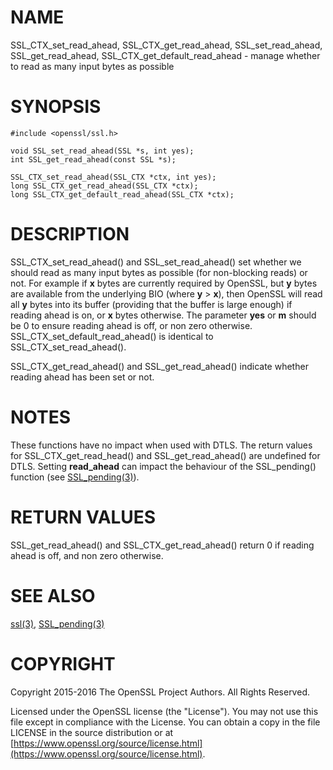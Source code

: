 # NAME

SSL\_CTX\_set\_read\_ahead, SSL\_CTX\_get\_read\_ahead,
SSL\_set\_read\_ahead, SSL\_get\_read\_ahead,
SSL\_CTX\_get\_default\_read\_ahead
\- manage whether to read as many input bytes as possible

# SYNOPSIS

    #include <openssl/ssl.h>

    void SSL_set_read_ahead(SSL *s, int yes);
    int SSL_get_read_ahead(const SSL *s);

    SSL_CTX_set_read_ahead(SSL_CTX *ctx, int yes);
    long SSL_CTX_get_read_ahead(SSL_CTX *ctx);
    long SSL_CTX_get_default_read_ahead(SSL_CTX *ctx);

# DESCRIPTION

SSL\_CTX\_set\_read\_ahead() and SSL\_set\_read\_ahead() set whether we should read as
many input bytes as possible (for non-blocking reads) or not. For example if
**x** bytes are currently required by OpenSSL, but **y** bytes are available from
the underlying BIO (where **y** > **x**), then OpenSSL will read all **y** bytes
into its buffer (providing that the buffer is large enough) if reading ahead is
on, or **x** bytes otherwise. The parameter **yes** or **m** should be 0 to ensure
reading ahead is off, or non zero otherwise.
SSL\_CTX\_set\_default\_read\_ahead() is identical to SSL\_CTX\_set\_read\_ahead().

SSL\_CTX\_get\_read\_ahead() and SSL\_get\_read\_ahead() indicate whether reading
ahead has been set or not.

# NOTES

These functions have no impact when used with DTLS. The return values for
SSL\_CTX\_get\_read\_head() and SSL\_get\_read\_ahead() are undefined for DTLS. Setting
**read\_ahead** can impact the behaviour of the SSL\_pending() function
(see [SSL\_pending(3)](http://man.he.net/man3/SSL_pending)).

# RETURN VALUES

SSL\_get\_read\_ahead() and SSL\_CTX\_get\_read\_ahead() return 0 if reading ahead is off,
and non zero otherwise.

# SEE ALSO

[ssl(3)](http://man.he.net/man3/ssl), [SSL\_pending(3)](http://man.he.net/man3/SSL_pending)

# COPYRIGHT

Copyright 2015-2016 The OpenSSL Project Authors. All Rights Reserved.

Licensed under the OpenSSL license (the "License").  You may not use
this file except in compliance with the License.  You can obtain a copy
in the file LICENSE in the source distribution or at
[https://www.openssl.org/source/license.html](https://www.openssl.org/source/license.html).
